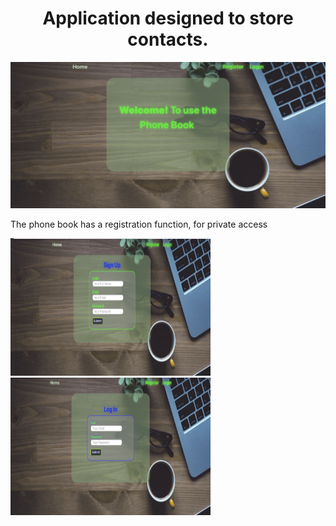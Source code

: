 <h1 align="center">Application designed to store contacts.</h1>
<img src="./readme/Home.png" alt="домашняя страничка">
<p align="left">The phone book has a registration function, for private access</p>
<div display="flex" >
<img src="./readme/SignIn.png" alt="singin" width=320 height=220>
<img src="./readme/LogIn.png" alt="login" width=320 height=220>
</div>
